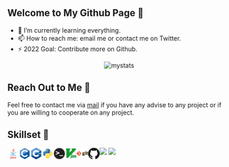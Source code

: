 ## Welcome to My Github Page 👋


- 🌱 I’m currently learning everything.
- 📫 How to reach me: email me or contact me on Twitter.
- ⚡ 2022 Goal: Contribute more on Github.
<p align="center"> <img src="https://github-readme-stats.vercel.app/api?username=KaidenHsu&show_icons=true&theme=slateorange&hide=prs,contribs" alt="mystats" /></p>

## Reach Out to Me 📨
Feel free to contact me via [mail](mailto:ryan.hsu06190619@gmail.com) if you have any advise to any project or if you are willing to cooperate on any project.



## Skillset 🔨

<img align="left" alt="java" width="26px" src="https://github.com/devicons/devicon/blob/master/icons/java/java-original-wordmark.svg" />
<img align="left" alt="c" width="26px" src="https://github.com/devicons/devicon/blob/master/icons/c/c-original.svg" />
<img align="left" alt="cplusplus" width="26px" src="https://github.com/devicons/devicon/blob/master/icons/cplusplus/cplusplus-original.svg" />
<img align="left" alt="python" width="26px" src="https://github.com/devicons/devicon/blob/master/icons/python/python-original.svg" />    
<img align="left" alt="Terminal" width="26px" src="https://raw.githubusercontent.com/github/explore/80688e429a7d4ef2fca1e82350fe8e3517d3494d/topics/terminal/terminal.png" />
<img align="left" alt="vim" width="26px" src="https://github.com/devicons/devicon/blob/master/icons/vim/vim-plain.svg" />
<img align="left" alt="Git" width="26px" src="https://raw.githubusercontent.com/github/explore/80688e429a7d4ef2fca1e82350fe8e3517d3494d/topics/git/git.png" />
<img align="left" alt="GitHub" width="26px" src="https://raw.githubusercontent.com/github/explore/78df643247d429f6cc873026c0622819ad797942/topics/github/github.png"
<img align="linux" width="33px" src="https://cdn.jsdelivr.net/gh/devicons/devicon/icons/linux/linux-original.svg" />
<img align="ubuntu" width="33px" src="https://cdn.jsdelivr.net/gh/devicons/devicon/icons/ubuntu/ubuntu-plain.svg" />
<img align="vscode" width="33px" src="https://cdn.jsdelivr.net/gh/devicons/devicon/icons/vscode/vscode-original.svg" />
